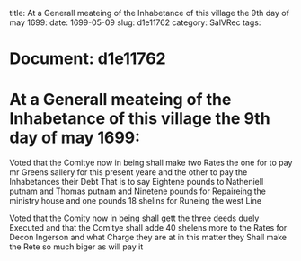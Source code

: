title: At a Generall meateing of the Inhabetance of this village the 9th day of may 1699:
date: 1699-05-09
slug: d1e11762
category: SalVRec
tags: 




# Document: d1e11762


# At a Generall meateing of the Inhabetance of this village the 9th day of may 1699: 

Voted that the Comitye now in being shall make two Rates the one for to pay mr Greens sallery for this present yeare and the other to pay the Inhabetances their Debt That is to say Eightene pounds to Natheniell putnam and Thomas putnam and Ninetene pounds for Repaireing the ministry house and one pounds 18 shelins for Runeing the west Line

Voted that the Comity now in being shall gett the three deeds duely Executed and that the Comitye shall adde 40 shelens more to the Rates for Decon Ingerson and what Charge they are at in this matter they Shall make the Rete so much biger as will pay it
